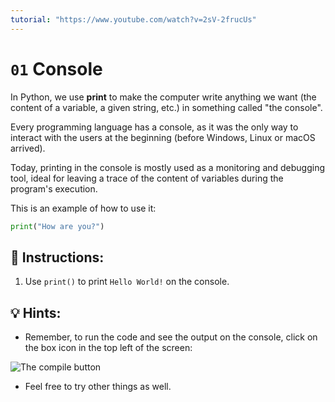 ```yaml
---
tutorial: "https://www.youtube.com/watch?v=2sV-2frucUs"
---
```


# `01` Console

In Python, we use **print** to make the computer write anything we want (the content of a variable, a given string, etc.) in something called "the console".

Every programming language has a console, as it was the only way to interact with the users at the beginning (before Windows, Linux or macOS arrived).

Today, printing in the console is mostly used as a monitoring and debugging tool, ideal for leaving a trace of the content of variables during the program's execution.

This is an example of how to use it:

```py
print("How are you?")
```

## 📝 Instructions:

1. Use `print()` to print `Hello World!` on the console. 


## 💡 Hints:

+ Remember, to run the code and see the output on the console, click on the box icon in the top left of the screen:

![The compile button](https://github.com/4GeeksAcademy/python-beginner-programming-exercises/blob/1d9d7f83b678411be8ff9efc3bad9dab4265d057/.learn/assets/run-exercise.png?raw=true)

+ Feel free to try other things as well.
